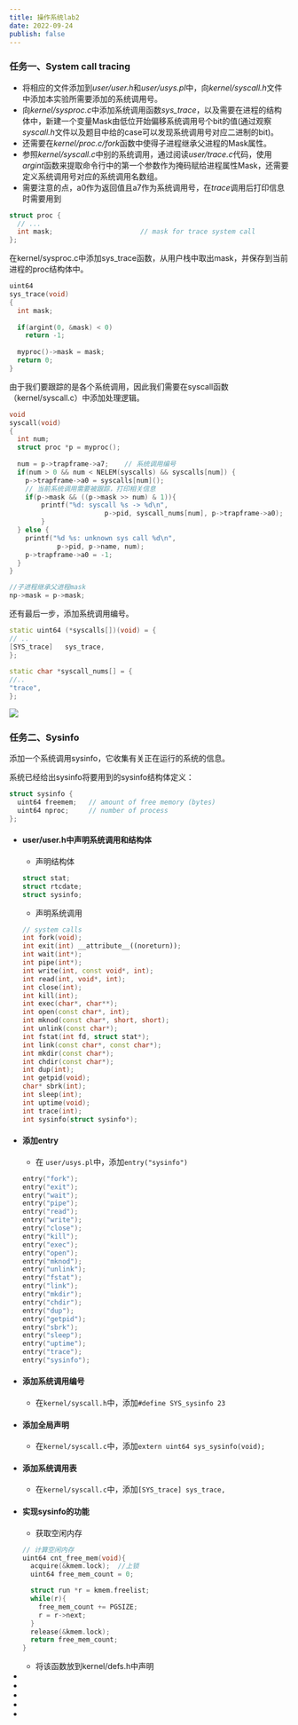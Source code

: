 ```yaml
---
title: 操作系统lab2
date: 2022-09-24
publish: false
---
```


### 任务一、System call tracing

* 将相应的文件添加到*user/user.h*和*user/usys.pl*中，向*kernel/syscall.h*文件中添加本实验所需要添加的系统调用号。
* 向*kernel/sysproc.c*中添加系统调用函数*sys_trace*，以及需要在进程的结构体中，新建一个变量Mask由低位开始偏移系统调用号个bit的值(通过观察*syscall.h*文件以及题目中给的case可以发现系统调用号对应二进制的bit)。
* 还需要在*kernel/proc.c/fork*函数中使得子进程继承父进程的Mask属性。
* 参照*kernel/syscall.c*中别的系统调用，通过阅读*user/trace.c*代码，使用*argint*函数来提取命令行中的第一个参数作为掩码赋给进程属性Mask，还需要定义系统调用号对应的系统调用名数组。
* 需要注意的点，a0作为返回值且a7作为系统调用号，在*trace*调用后打印信息时需要用到

```cpp
struct proc {
  // ...
  int mask;	   		             // mask for trace system call
};
```

在kernel/sysproc.c中添加sys_trace函数，从用户栈中取出mask，并保存到当前进程的proc结构体中。

```cpp
uint64
sys_trace(void)
{
  int mask;
  
  if(argint(0, &mask) < 0)
    return -1;
    
  myproc()->mask = mask;
  return 0;
}
```

 由于我们要跟踪的是各个系统调用，因此我们需要在syscall函数（kernel/syscall.c）中添加处理逻辑。 

```cpp
void
syscall(void)
{
  int num;
  struct proc *p = myproc();
 
  num = p->trapframe->a7;    // 系统调用编号
  if(num > 0 && num < NELEM(syscalls) && syscalls[num]) {
    p->trapframe->a0 = syscalls[num]();
    // 当前系统调用需要被跟踪，打印相关信息
    if(p->mask && ((p->mask >> num) & 1)){
    	printf("%d: syscall %s -> %d\n", 
    					p->pid, syscall_nums[num], p->trapframe->a0);
		}
  } else {
    printf("%d %s: unknown sys call %d\n",
            p->pid, p->name, num);
    p->trapframe->a0 = -1;
  }
}

//子进程继承父进程mask
np->mask = p->mask;
```

 还有最后一步，添加系统调用编号。 

```cpp
static uint64 (*syscalls[])(void) = {
// ..
[SYS_trace]   sys_trace,
};
 
static char *syscall_nums[] = {
//..
"trace",
};
```



![](https://img-blog.csdnimg.cn/983bd50c947f412399af0e00efd2d9f2.png)

### 任务二、Sysinfo

添加一个系统调用sysinfo，它收集有关正在运行的系统的信息。

系统已经给出sysinfo将要用到的sysinfo结构体定义：

```cpp
struct sysinfo {
  uint64 freemem;   // amount of free memory (bytes)
  uint64 nproc;     // number of process
};
```

* #### user/user.h中声明系统调用和结构体

  * 声明结构体

  ```cpp
  struct stat;
  struct rtcdate;
  struct sysinfo;
  ```

  *  声明系统调用 

  ```cpp
  // system calls
  int fork(void);
  int exit(int) __attribute__((noreturn));
  int wait(int*);
  int pipe(int*);
  int write(int, const void*, int);
  int read(int, void*, int);
  int close(int);
  int kill(int);
  int exec(char*, char**);
  int open(const char*, int);
  int mknod(const char*, short, short);
  int unlink(const char*);
  int fstat(int fd, struct stat*);
  int link(const char*, const char*);
  int mkdir(const char*);
  int chdir(const char*);
  int dup(int);
  int getpid(void);
  char* sbrk(int);
  int sleep(int);
  int uptime(void);
  int trace(int);
  int sysinfo(struct sysinfo*);
  ```

* #### 添加entry

  * 在 `user/usys.pl`中，添加`entry("sysinfo")` 

  ```cpp
  entry("fork");
  entry("exit");
  entry("wait");
  entry("pipe");
  entry("read");
  entry("write");
  entry("close");
  entry("kill");
  entry("exec");
  entry("open");
  entry("mknod");
  entry("unlink");
  entry("fstat");
  entry("link");
  entry("mkdir");
  entry("chdir");
  entry("dup");
  entry("getpid");
  entry("sbrk");
  entry("sleep");
  entry("uptime");
  entry("trace");
  entry("sysinfo");
  ```

* ####  添加系统调用编号

  *  在`kernel/syscall.h`中，添加`#define SYS_sysinfo 23`

* #### 添加全局声明

  *  在`kernel/syscall.c`中，添加`extern uint64 sys_sysinfo(void);` 

* ####  添加系统调用表

  *  在`kernel/syscall.c`中，添加`[SYS_trace] sys_trace,`

* #### 实现sysinfo的功能

  * 获取空闲内存

  ```cpp
  // 计算空闲内存
  uint64 cnt_free_mem(void){
    acquire(&kmem.lock);  //上锁
    uint64 free_mem_count = 0;
  
    struct run *r = kmem.freelist;
    while(r){
      free_mem_count += PGSIZE;
      r = r->next;
    }
    release(&kmem.lock);
    return free_mem_count;
  }
  ```

  * 将该函数放到kernel/defs.h中声明

* 

* 

* 

* 

* 

  